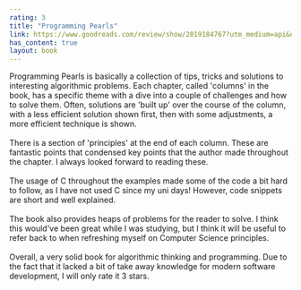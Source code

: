 ```yaml
---
rating: 3
title: "Programming Pearls"
link: https://www.goodreads.com/review/show/2019184767?utm_medium=api&utm_source=rss
has_content: true
layout: book
---
```

Programming Pearls is basically a collection of tips, tricks and solutions to interesting algorithmic problems. Each chapter, called 'columns' in the book, has a specific theme with a dive into a couple of challenges and how to solve them. Often, solutions are 'built up' over the course of the column, with a less efficient solution shown first, then with some adjustments, a more efficient technique is shown.<br /><br />There is a section of 'principles' at the end of each column. These are fantastic points that condensed key points that the author made throughout the chapter. I always looked forward to reading these.<br /><br />The usage of C throughout the examples made some of the code a bit hard to follow, as I have not used C since my uni days! However, code snippets are short and well explained. <br /><br />The book also provides heaps of problems for the reader to solve. I think this would've been great while I was studying, but I think it will be useful to refer back to when refreshing myself on Computer Science principles.<br /><br />Overall, a very solid book for algorithmic thinking and programming. Due to the fact that it lacked a bit of take away knowledge for modern software development, I will only rate it 3 stars.